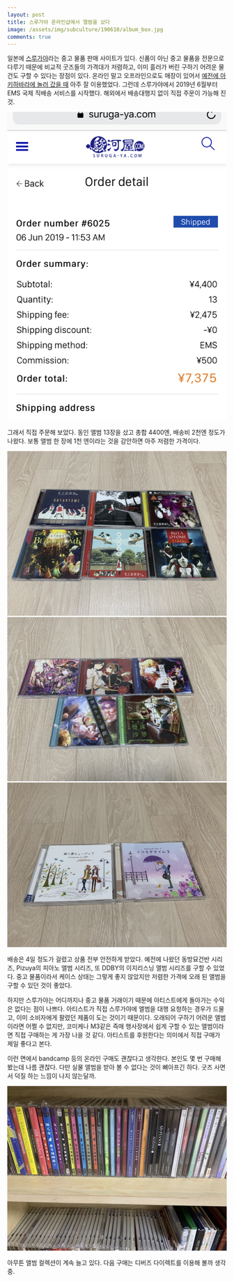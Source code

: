 ```yaml
---
layout: post
title: 스루가야 온라인샵에서 앨범을 샀다
image: /assets/img/subculture/190610/album_box.jpg
comments: true
---
```


일본에 [스루가야](https://www.suruga-ya.com/en)라는 중고 물품 판매 사이트가 있다.
신품이 아닌 중고 물품을 전문으로 다루기 때문에 비교적 굿즈들의 가격대가 저렴하고,
이미 흘러가 버린 구하기 어려운 물건도 구할 수 있다는 장점이 있다.
온라인 말고 오프라인으로도 매장이 있어서 [예전에 아키하바라에 놀러 갔을 때](http://eguniblog.zz.am/221077473763) 아주 잘 이용했었다.
그런데 스루가야에서 2019년 6월부터 EMS 국제 직배송 서비스를 시작했다. 해외에서 배송대행지 없이 직접 주문이 가능해 진 것.

![order-status](/assets/img/subculture/190610/order_status.jpg)

그래서 직접 주문해 보았다.
동인 앨범 13장을 샀고 총합 4400엔, 배송비 2천엔 정도가 나왔다.
보통 앨범 한 장에 1천 엔이라는 것을 감안하면 아주 저렴한 가격이다.

![album-1](/assets/img/subculture/190610/album_1.jpg)
![album-2](/assets/img/subculture/190610/album_2.jpg)
![album-3](/assets/img/subculture/190610/album_3.jpg)

배송은 4일 정도가 걸렸고 상품 전부 안전하게 받았다.
예전에 나왔던 동방묘건반 시리즈, Pizuya의 피아노 앨범 시리즈, 또 DDBY의 이지리스닝 앨범 시리즈를 구할 수 있었다.
중고 물품이라서 케이스 상태는 그렇게 좋지 않았지만 저렴한 가격에 오래 된 앨범을 구할 수 있던 것이 좋았다.

하지만 스루가야는 어디까지나 중고 물품 거래이기 때문에 아티스트에게 돌아가는 수익은 없다는 점이 나쁘다.
아티스트가 직접 스루가야에 앨범을 대행 요청하는 경우가 드물고, 이미 소비자에게 팔렸던 제품이 도는 것이기 때문이다.
오래되어 구하기 어려운 앨범이라면 어쩔 수 없지만, 코미케나 M3같은 즉매 행사장에서 쉽게 구할 수 있는 앨범이라면 직접 구매하는 게 가장 나을 것 같다.
아티스트를 후원한다는 의미에서 직접 구매가 제일 좋다고 본다.

이런 면에서 bandcamp 등의 온라인 구매도 괜찮다고 생각한다. 본인도 몇 번 구매해 봤는데 나름 괜찮다.
다만 실물 앨범을 받아 볼 수 없다는 것이 뼈아프긴 하다. 굿즈 사면서 덕질 하는 느낌이 나지 않는달까.

![album-collections](/assets/img/subculture/190610/album_collections.jpg)

아무튼 앨범 컬렉션이 계속 늘고 있다.
다음 구매는 디버즈 다이렉트를 이용해 볼까 생각 중.